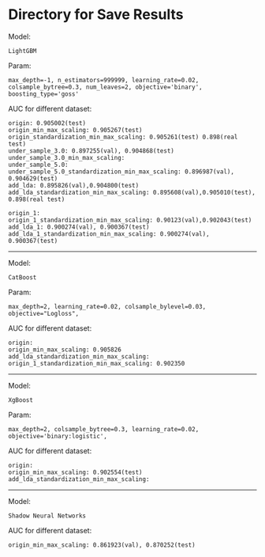 # Directory for Save Results

Model:

    LightGBM

Param:

    max_depth=-1, n_estimators=999999, learning_rate=0.02, colsample_bytree=0.3, num_leaves=2, objective='binary', boosting_type='goss'

AUC for different dataset:

    origin: 0.905002(test)
    origin_min_max_scaling: 0.905267(test)
    origin_standardization_min_max_scaling: 0.905261(test) 0.898(real test)
    under_sample_3.0: 0.897255(val), 0.904868(test)
    under_sample_3.0_min_max_scaling:
    under_sample_5.0:
    under_sample_5.0_standardization_min_max_scaling: 0.896987(val), 0.904629(test)
    add_lda: 0.895826(val),0.904800(test)
    add_lda_standardization_min_max_scaling: 0.895608(val),0.905010(test), 0.898(real test)

    origin_1:
    origin_1_standardization_min_max_scaling: 0.90123(val),0.902043(test)
    add_lda_1: 0.900274(val), 0.900367(test)
    add_lda_1_standardization_min_max_scaling: 0.900274(val), 0.900367(test)

----

Model:

    CatBoost

Param:

    max_depth=2, learning_rate=0.02, colsample_bylevel=0.03, objective="Logloss",

AUC for different dataset:

    origin:
    origin_min_max_scaling: 0.905826
    add_lda_standardization_min_max_scaling:
    origin_1_standardization_min_max_scaling: 0.902350

----

Model:

    XgBoost

Param:

    max_depth=2, colsample_bytree=0.3, learning_rate=0.02, objective='binary:logistic',

AUC for different dataset:

    origin:
    origin_min_max_scaling: 0.902554(test)
    add_lda_standardization_min_max_scaling:

----

Model:

    Shadow Neural Networks

AUC for different dataset:

    origin_min_max_scaling: 0.861923(val), 0.870252(test)


